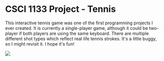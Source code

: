 # CSCI 1133 Project - Tennis

This interactive tennis game was one of the first programming projects I ever created. It is currently a single-player game, although it could be two-player if both players are using the same keyboard. There are multiple different shot types which reflect real life tennis strokes. It's a little buggy, so I might revisit it. I hope it's fun!

![](https://github.com/JacksonKary/Tennis/tennis.gif)
